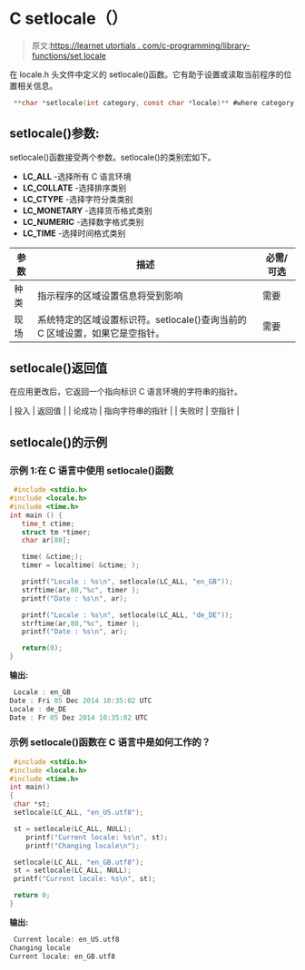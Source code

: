 # C setlocale（）

> 原文:[https://learnet utortials . com/c-programming/library-functions/set locale](https://learnetutorials.com/c-programming/library-functions/setlocale)

在 locale.h 头文件中定义的 setlocale()函数。它有助于设置或读取当前程序的位置相关信息。

```c
 **char *setlocale(int category, const char *locale)** #where category will be any of the macro 

```

## setlocale()参数:

setlocale()函数接受两个参数。setlocale()的类别宏如下。

*   **LC_ALL** -选择所有 C 语言环境
*   **LC_COLLATE** -选择排序类别
*   **LC_CTYPE** -选择字符分类类别
*   **LC_MONETARY** -选择货币格式类别
*   **LC_NUMERIC** -选择数字格式类别
*   **LC_TIME** -选择时间格式类别

| 参数 | 描述 | 必需/可选 |
| --- | --- | --- |
| 种类 | 指示程序的区域设置信息将受到影响 | 需要 |
| 现场 | 系统特定的区域设置标识符。setlocale()查询当前的 C 区域设置，如果它是空指针。 | 需要 |

## setlocale()返回值

在应用更改后，它返回一个指向标识 C 语言环境的字符串的指针。

| 投入 | 返回值 |
| 论成功 | 指向字符串的指针 |
| 失败时 | 空指针 |

## setlocale()的示例

### 示例 1:在 C 语言中使用 setlocale()函数

```c
 #include <stdio.h>
#include <locale.h>
#include <time.h>
int main () {
   time_t ctime;
   struct tm *timer;
   char ar[80];

   time( &ctime;);
   timer = localtime( &ctime; );

   printf("Locale : %s\n", setlocale(LC_ALL, "en_GB"));
   strftime(ar,80,"%c", timer );
   printf("Date : %s\n", ar);

   printf("Locale : %s\n", setlocale(LC_ALL, "de_DE"));
   strftime(ar,80,"%c", timer );
   printf("Date : %s\n", ar);

   return(0);
} 

```

**输出:**

```c
 Locale : en_GB                                                            
Date : Fri 05 Dec 2014 10:35:02 UTC                                       
Locale : de_DE                                                            
Date : Fr 05 Dez 2014 10:35:02 UTC 
```

### 示例 setlocale()函数在 C 语言中是如何工作的？

```c
 #include <stdio.h>
#include <locale.h>
#include <time.h>
int main()
{
 char *st;
 setlocale(LC_ALL, "en_US.utf8");

 st = setlocale(LC_ALL, NULL);
    printf("Current locale: %s\n", st);
    printf("Changing locale\n");

 setlocale(LC_ALL, "en_GB.utf8");
 st = setlocale(LC_ALL, NULL);
 printf("Current locale: %s\n", st);

 return 0;
} 

```

**输出:**

```c
 Current locale: en_US.utf8
Changing locale
Current locale: en_GB.utf8 
```